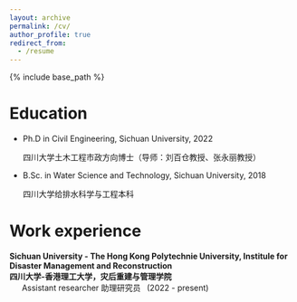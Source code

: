 ```yaml
---
layout: archive
permalink: /cv/
author_profile: true
redirect_from:
  - /resume
---
```


{% include base_path %}

# Education

* Ph.D in Civil Engineering, Sichuan University, 2022

  四川大学土木工程市政方向博士（导师：刘百仓教授、张永丽教授）

* B.Sc. in Water Science and Technology, Sichuan University, 2018

  四川大学给排水科学与工程本科

# Work experience

<div><b>Sichuan University - The Hong Kong Polytechnie University, Institule for Disaster Management and Reconstruction<br/>四川大学-香港理工大学，灾后重建与管理学院</b><br/>&ensp; &ensp; Assistant researcher 助理研究员&ensp; (2022 - present)<div/>